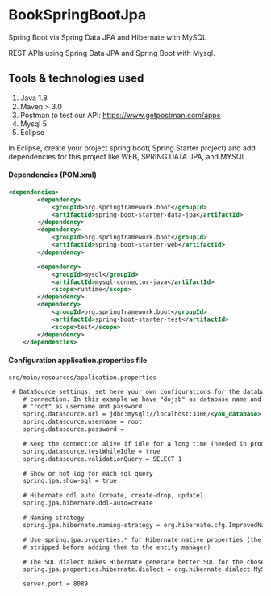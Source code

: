 # BookSpringBootJpa
Spring Boot via Spring Data JPA and Hibernate with MySQL

REST APIs using Spring Data JPA and Spring Boot with Mysql.

## Tools & technologies used 
1.	Java 1.8
2.	Maven > 3.0
3.	Postman to test our API: https://www.getpostman.com/apps
4.	Mysql 5
5.	Eclipse

In Eclipse, create your project spring boot( Spring Starter project) and add  dependencies for this project like WEB, SPRING DATA JPA, and MYSQL.

####	Dependencies (POM.xml)

```xml
<dependencies>
		<dependency>
			<groupId>org.springframework.boot</groupId>
			<artifactId>spring-boot-starter-data-jpa</artifactId>
		</dependency>
		<dependency>
			<groupId>org.springframework.boot</groupId>
			<artifactId>spring-boot-starter-web</artifactId>
		</dependency>

		<dependency>
			<groupId>mysql</groupId>
			<artifactId>mysql-connector-java</artifactId>
			<scope>runtime</scope>
		</dependency>
		<dependency>
			<groupId>org.springframework.boot</groupId>
			<artifactId>spring-boot-starter-test</artifactId>
			<scope>test</scope>
		</dependency>
	</dependencies>
```
#### Configuration application.properties file

```src/main/resources/application.properties```

```xml
 # DataSource settings: set here your own configurations for the database 
    # connection. In this example we have "dojsb" as database name and 
    # "root" as username and password.
    spring.datasource.url = jdbc:mysql://localhost:3306/<you_database>
    spring.datasource.username = root
    spring.datasource.password = 

    # Keep the connection alive if idle for a long time (needed in production)
    spring.datasource.testWhileIdle = true
    spring.datasource.validationQuery = SELECT 1

    # Show or not log for each sql query
    spring.jpa.show-sql = true

    # Hibernate ddl auto (create, create-drop, update)
    spring.jpa.hibernate.ddl-auto=create

    # Naming strategy
    spring.jpa.hibernate.naming-strategy = org.hibernate.cfg.ImprovedNamingStrategy

    # Use spring.jpa.properties.* for Hibernate native properties (the prefix is
    # stripped before adding them to the entity manager)

    # The SQL dialect makes Hibernate generate better SQL for the chosen database
    spring.jpa.properties.hibernate.dialect = org.hibernate.dialect.MySQL5Dialect

    server.port = 8089

```
